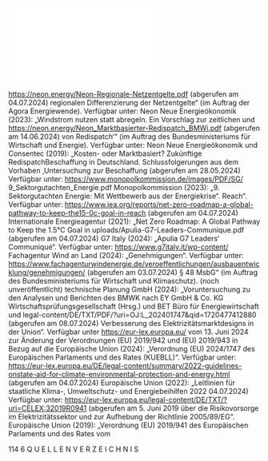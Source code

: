 ![./pages/page116.pdf](../assets/./pages/page116.pdf)




https://neon.energy/Neon-Regionale-Netzentgelte.pdf (abgerufen am 04.07.2024)
regionalen Differenzierung der Netzentgelte“ (im Auftrag der Agora Energiewende). Verfügbar unter:
Neon Neue Energieökonomik (2023): „Windstrom nutzen statt abregeln. Ein Vorschlag zur zeitlichen und
https://neon.energy/Neon_Marktbasierter-Redispatch_BMWi.pdf (abgerufen am 14.06.2024)
von Redispatch‘“ (im Auftrag des Bundesministeriums für Wirtschaft und Energie). Verfügbar unter:
Neon Neue Energieökonomik und Consentec (2019): „Kosten- oder Marktbasiert? Zukünftige RedispatchBeschaffung in Deutschland. Schlussfolgerungen aus dem Vorhaben ‚Untersuchung zur Beschaffung
(abgerufen am 28.05.2024)
Verfügbar unter: https://www.monopolkommission.de/images/PDF/SG/ 9_Sektorgutachten_Energie.pdf
Monopolkommission (2023): „9. Sektorgutachten Energie: Mit Wettbewerb aus der Energiekrise“.
Reach“. Verfügbar unter: https://www.iea.org/reports/net-zero-roadmap-a-global-pathway-to-keep-the15-0c-goal-in-reach (abgerufen am 04.07.2024)
Internationale Energieagentur (2021): „Net Zero Roadmap: A Global Pathway to Keep the 1.5°C Goal in
uploads/Apulia-G7-Leaders-Communique.pdf (abgerufen am 04.07.2024)
G7 Italy (2024): „Apulia G7 Leaders‘ Communiqué“. Verfügbar unter: https://www.g7italy.it/wp-content/
Fachagentur Wind an Land (2024): „Genehmigungen“. Verfügbar unter: https://www.fachagenturwindenergie.de/veroeffentlichungen/ausbauentwicklung/genehmigungen/ (abgerufen am 03.07.2024)
§ 48 MsbG“ (im Auftrag des Bundesministeriums für Wirtschaft und Klimaschutz). (noch unveröffentlicht)
technische Planung GmbH (2024): „Voruntersuchung zu den Analysen und Berichten des BMWK nach
EY GmbH & Co. KG Wirtschaftsprüfungsgesellschaft (Hrsg.) und BET Büro für Energiewirtschaft und
legal-content/DE/TXT/PDF/?uri=OJ:L_202401747&qid=1720477412880 (abgerufen am 08.07.2024)
Verbesserung des Elektrizitätsmarktdesigns in der Union“. Verfügbar unter https://eur-lex.europa.eu/
vom 13. Juni 2024 zur Änderung der Verordnungen (EU) 2019/942 und (EU) 2019/943 in Bezug auf die
Europäische Union (2024): „Verordnung (EU) 2024/1747 des Europäischen Parlaments und des Rates
(KUEBLL)“. Verfügbar unter: https://eur-lex.europa.eu/DE/legal-content/summary/2022-guidelines-onstate-aid-for-climate-environmental-protection-and-energy.html (abgerufen am 04.07.2024)
Europäische Union (2022): „Leitlinien für staatliche Klima-, Umweltschutz- und Energiebeihilfen 2022
04.07.2024)
Verfügbar unter: https://eur-lex.europa.eu/legal-content/DE/TXT/?uri=CELEX:32019R0941 (abgerufen am
5. Juni 2019 über die Risikovorsorge im Elektrizitätssektor und zur Aufhebung der Richtlinie 2005/89/EG“.
Europäische Union (2019): „Verordnung (EU) 2019/941 des Europäischen Parlaments und des Rates vom

114 6 Q U E L L E N V E R Z E I C H N I S
